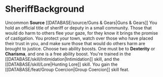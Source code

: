 ﻿---
ability:
- Dexterity
- Charisma
ability_boost:
- Dexterity
- Charisma
feat: '[[DATABASE/feat/Group Coercion|Group Coercion]]'
id: '285'
name: Sheriff
rarity: Uncommon
skill:
- '[[DATABASE/skill/Intimidation|Intimidation]]'
- Hunting [[DATABASE/skill/Lore|Lore]]
source: '[[DATABASE/source/Guns & Gears|Guns & Gears]]'
subcategory: general
trait:
- '[[DATABASE/trait/Uncommon|Uncommon]]'
type: Background

---
# Sheriff<span class="item-type">Background</span>

<span class="trait-uncommon item-trait">Uncommon</span>
**Source** [[DATABASE/source/Guns & Gears|Guns & Gears]]
You hold an official title of sheriff or deputy in a small community. Those that would do harm to others flee your gaze, for they know it brings the promise of castigation. You protect your town, watch over those who have placed their trust in you, and make sure those that would do others harm are brought to justice.
Choose two ability boosts. One must be to **Dexterity** or **Charisma**, and one is a free ability boost.
You're trained in the [[DATABASE/skill/Intimidation|Intimidation]] skill, and the [[DATABASE/skill/Lore|Hunting Lore]] skill. You gain the [[DATABASE/feat/Group Coercion|Group Coercion]] skill feat.